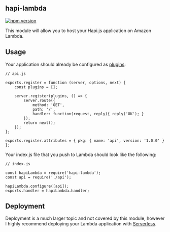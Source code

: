 hapi-lambda
-------------

[![npm version](https://badge.fury.io/js/hapi-lambda.svg)](https://badge.fury.io/js/hapi-lambda)

This module will allow you to host your Hapi.js application on Amazon Lambda.

## Usage

Your application should already be configured as [plugins](https://hapijs.com/tutorials/plugins?lang=en_US):

```
// api.js

exports.register = function (server, options, next) {
    const plugins = [];

    server.register(plugins, () => {
        server.route({
            method: 'GET',
            path: '/',
            handler: function(request, reply){ reply('OK'); }
        });
        return next();
    });
};

exports.register.attributes = { pkg: { name: 'api', version: '1.0.0' } };
```

Your index.js file that you push to Lambda should look like the following:

```
// index.js

const hapiLambda = require('hapi-lambda');
const api = require('./api');

hapiLambda.configure([api]);
exports.handler = hapiLambda.handler;
```

## Deployment

Deployment is a much larger topic and not covered by this module, however I highly recommend deploying your Lambda application with [Serverless](https://serverless.com/).
